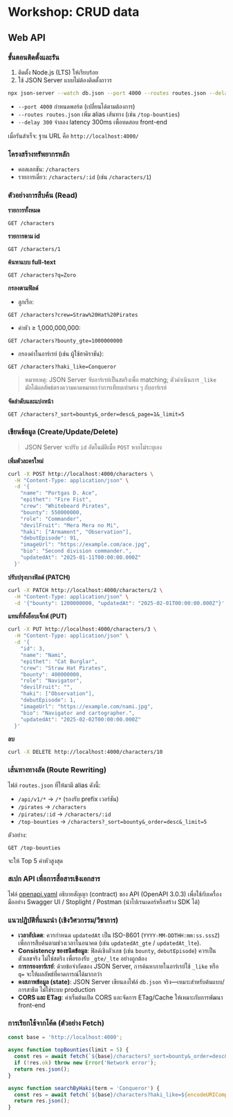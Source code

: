 # Workshop: CRUD data

## Web API

### ขั้นตอนติดตั้งและรัน

1. ติดตั้ง Node.js (LTS) ให้เรียบร้อย
2. ใช้ JSON Server แบบไม่ต้องติดตั้งถาวร

```bash
npx json-server --watch db.json --port 4000 --routes routes.json --delay 300
```

* `--port 4000` กำหนดพอร์ต (เปลี่ยนได้ตามต้องการ)
* `--routes routes.json` เพิ่ม alias เส้นทาง (เช่น `/top-bounties`)
* `--delay 300` จำลอง latency 300ms เพื่อทดสอบ front-end

เมื่อรันสำเร็จ: ฐาน URL คือ `http://localhost:4000/`

### โครงสร้างทรัพยากรหลัก

* คอลเลกชัน: `/characters`
* รายการเดี่ยว: `/characters/:id` (เช่น `/characters/1`)

### ตัวอย่างการสืบค้น (Read)

**รายการทั้งหมด**

```
GET /characters
```

**รายการตาม id**

```
GET /characters/1
```

**ค้นหาแบบ full-text**

```
GET /characters?q=Zoro
```

**กรองตามฟิลด์**

* ลูกเรือ:

```
GET /characters?crew=Straw%20Hat%20Pirates
```

* ค่าหัว ≥ 1,000,000,000:

```
GET /characters?bounty_gte=1000000000
```

* กรองค่าในอาร์เรย์ (เช่น ผู้ใช้ฮาคิราชัน):

```
GET /characters?haki_like=Conqueror
```

> หมายเหตุ: JSON Server จับอาร์เรย์เป็นสตริงเพื่อ matching; ตัวดำเนินการ `_like` มักได้ผลลัพธ์ตรงความคาดหมายกว่าการเทียบเท่าตรง ๆ กับอาร์เรย์

**จัดลำดับและแบ่งหน้า**

```
GET /characters?_sort=bounty&_order=desc&_page=1&_limit=5
```

### เขียนข้อมูล (Create/Update/Delete)

> JSON Server จะปรับ `id` อัตโนมัติเมื่อ `POST` หากไม่ระบุเอง

**เพิ่มตัวละครใหม่**

```bash
curl -X POST http://localhost:4000/characters \
  -H "Content-Type: application/json" \
  -d '{
    "name": "Portgas D. Ace",
    "epithet": "Fire Fist",
    "crew": "Whitebeard Pirates",
    "bounty": 550000000,
    "role": "Commander",
    "devilFruit": "Mera Mera no Mi",
    "haki": ["Armament", "Observation"],
    "debutEpisode": 91,
    "imageUrl": "https://example.com/ace.jpg",
    "bio": "Second division commander.",
    "updatedAt": "2025-01-11T00:00:00.000Z"
  }'
```

**ปรับปรุงบางฟิลด์ (PATCH)**

```bash
curl -X PATCH http://localhost:4000/characters/2 \
  -H "Content-Type: application/json" \
  -d '{"bounty": 1200000000, "updatedAt": "2025-02-01T00:00:00.000Z"}'
```

**แทนที่ทั้งอ็อบเจ็กต์ (PUT)**

```bash
curl -X PUT http://localhost:4000/characters/3 \
  -H "Content-Type: application/json" \
  -d '{
    "id": 3,
    "name": "Nami",
    "epithet": "Cat Burglar",
    "crew": "Straw Hat Pirates",
    "bounty": 400000000,
    "role": "Navigator",
    "devilFruit": "",
    "haki": ["Observation"],
    "debutEpisode": 1,
    "imageUrl": "https://example.com/nami.jpg",
    "bio": "Navigator and cartographer.",
    "updatedAt": "2025-02-02T00:00:00.000Z"
  }'
```

**ลบ**

```bash
curl -X DELETE http://localhost:4000/characters/10
```

### เส้นทางทางลัด (Route Rewriting)

ไฟล์ `routes.json` ที่ให้มามี alias ดังนี้:

* `/api/v1/*` → `/*` (รองรับ prefix เวอร์ชัน)
* `/pirates` → `/characters`
* `/pirates/:id` → `/characters/:id`
* `/top-bounties` → `/characters?_sort=bounty&_order=desc&_limit=5`

ตัวอย่าง:

```
GET /top-bounties
```

จะให้ Top 5 ค่าหัวสูงสุด

### สเปก API เพื่อการสื่อสารเชิงเอกสาร

ไฟล์ [openapi.yaml](sandbox:/mnt/data/openapi.yaml) อธิบายสัญญา (contract) ของ API (OpenAPI 3.0.3) เพื่อใช้กับเครื่องมืออย่าง Swagger UI / Stoplight / Postman (นำไปเรนเดอร์หรือสร้าง SDK ได้)

### แนวปฏิบัติที่แนะนำ (เชิงวิศวกรรม/วิชาการ)

* **เวลาอัปเดต**: ควรกำหนด `updatedAt` เป็น ISO-8601 (`YYYY-MM-DDTHH:mm:ss.sssZ`) เพื่อการสืบค้นตามช่วงเวลาในอนาคต (เช่น `updatedAt_gte` / `updatedAt_lte`).
* **Consistency ของชนิดข้อมูล**: ฟิลด์เชิงตัวเลข (เช่น `bounty`, `debutEpisode`) ควรเป็นตัวเลขจริง ไม่ใช่สตริง เพื่อรองรับ `_gte/_lte` อย่างถูกต้อง
* **การกรองอาร์เรย์**: ด้วยข้อจำกัดของ JSON Server, การค้นหาภายในอาร์เรย์ใช้ `_like` หรือ `q=` จะให้ผลลัพธ์ที่คาดการณ์ได้มากกว่า
* **คงสภาพข้อมูล (state)**: JSON Server เขียนลงไฟล์ `db.json` จริง—เหมาะสำหรับต้นแบบ/การสาธิต ไม่ใช่ระบบ production
* **CORS และ ETag**: ค่าเริ่มต้นเปิด CORS และจัดการ ETag/Cache ให้เหมาะกับการพัฒนา front-end

### การเรียกใช้จากโค้ด (ตัวอย่าง Fetch)

```js
const base = 'http://localhost:4000';

async function topBounties(limit = 5) {
  const res = await fetch(`${base}/characters?_sort=bounty&_order=desc&_limit=${limit}`);
  if (!res.ok) throw new Error('Network error');
  return res.json();
}

async function searchByHaki(term = 'Conqueror') {
  const res = await fetch(`${base}/characters?haki_like=${encodeURIComponent(term)}`);
  return res.json();
}
```


